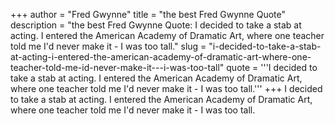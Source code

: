 +++
author = "Fred Gwynne"
title = "the best Fred Gwynne Quote"
description = "the best Fred Gwynne Quote: I decided to take a stab at acting. I entered the American Academy of Dramatic Art, where one teacher told me I'd never make it - I was too tall."
slug = "i-decided-to-take-a-stab-at-acting-i-entered-the-american-academy-of-dramatic-art-where-one-teacher-told-me-id-never-make-it---i-was-too-tall"
quote = '''I decided to take a stab at acting. I entered the American Academy of Dramatic Art, where one teacher told me I'd never make it - I was too tall.'''
+++
I decided to take a stab at acting. I entered the American Academy of Dramatic Art, where one teacher told me I'd never make it - I was too tall.
